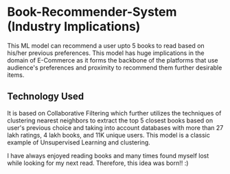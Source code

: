 # Book-Recommender-System (Industry Implications)
This ML model can recommend a user upto 5 books to read based on his/her previous preferences. This model has huge implications in the domain of E-Commerce as 
it forms the backbone of the platforms that use audience's preferences and proximity to recommend them further desirable items. 

## Technology Used
It is based on Collaborative Filtering which further utilizes the techniques of clustering nearest neighbors to extract the top 5 closest books based on user's previous choice and taking into account databases with more than 27 lakh ratings, 4 lakh books, and 11K unique users. This model is a classic example of Unsupervised Learning and clustering. 

I have always enjoyed reading books and many times found myself lost while looking for my next read. Therefore, this idea was born!! :)
